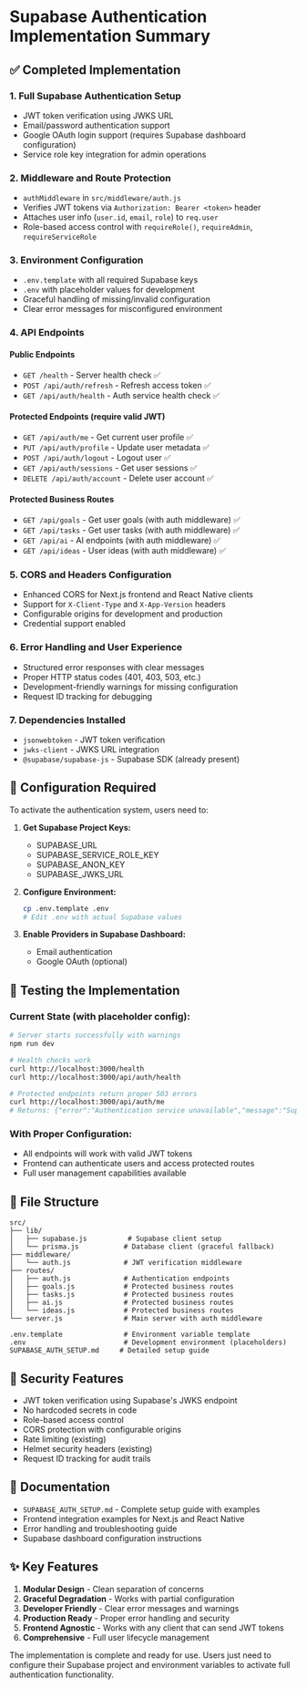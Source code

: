 # Supabase Authentication Implementation Summary

## ✅ Completed Implementation

### 1. **Full Supabase Authentication Setup**
- JWT token verification using JWKS URL
- Email/password authentication support
- Google OAuth login support (requires Supabase dashboard configuration)
- Service role key integration for admin operations

### 2. **Middleware and Route Protection**
- `authMiddleware` in `src/middleware/auth.js`
- Verifies JWT tokens via `Authorization: Bearer <token>` header
- Attaches user info (`user.id`, `email`, `role`) to `req.user`
- Role-based access control with `requireRole()`, `requireAdmin`, `requireServiceRole`

### 3. **Environment Configuration**
- `.env.template` with all required Supabase keys
- `.env` with placeholder values for development
- Graceful handling of missing/invalid configuration
- Clear error messages for misconfigured environment

### 4. **API Endpoints**

#### Public Endpoints
- `GET /health` - Server health check ✅
- `POST /api/auth/refresh` - Refresh access token ✅
- `GET /api/auth/health` - Auth service health check ✅

#### Protected Endpoints (require valid JWT)
- `GET /api/auth/me` - Get current user profile ✅
- `PUT /api/auth/profile` - Update user metadata ✅
- `POST /api/auth/logout` - Logout user ✅
- `GET /api/auth/sessions` - Get user sessions ✅
- `DELETE /api/auth/account` - Delete user account ✅

#### Protected Business Routes
- `GET /api/goals` - Get user goals (with auth middleware) ✅
- `GET /api/tasks` - Get user tasks (with auth middleware) ✅
- `GET /api/ai` - AI endpoints (with auth middleware) ✅
- `GET /api/ideas` - User ideas (with auth middleware) ✅

### 5. **CORS and Headers Configuration**
- Enhanced CORS for Next.js frontend and React Native clients
- Support for `X-Client-Type` and `X-App-Version` headers
- Configurable origins for development and production
- Credential support enabled

### 6. **Error Handling and User Experience**
- Structured error responses with clear messages
- Proper HTTP status codes (401, 403, 503, etc.)
- Development-friendly warnings for missing configuration
- Request ID tracking for debugging

### 7. **Dependencies Installed**
- `jsonwebtoken` - JWT token verification
- `jwks-client` - JWKS URL integration
- `@supabase/supabase-js` - Supabase SDK (already present)

## 🔧 Configuration Required

To activate the authentication system, users need to:

1. **Get Supabase Project Keys:**
   - SUPABASE_URL
   - SUPABASE_SERVICE_ROLE_KEY
   - SUPABASE_ANON_KEY
   - SUPABASE_JWKS_URL

2. **Configure Environment:**
   ```bash
   cp .env.template .env
   # Edit .env with actual Supabase values
   ```

3. **Enable Providers in Supabase Dashboard:**
   - Email authentication
   - Google OAuth (optional)

## 🚀 Testing the Implementation

### Current State (with placeholder config):
```bash
# Server starts successfully with warnings
npm run dev

# Health checks work
curl http://localhost:3000/health
curl http://localhost:3000/api/auth/health

# Protected endpoints return proper 503 errors
curl http://localhost:3000/api/auth/me
# Returns: {"error":"Authentication service unavailable","message":"Supabase authentication is not properly configured..."}
```

### With Proper Configuration:
- All endpoints will work with valid JWT tokens
- Frontend can authenticate users and access protected routes
- Full user management capabilities available

## 📁 File Structure

```
src/
├── lib/
│   ├── supabase.js          # Supabase client setup
│   └── prisma.js           # Database client (graceful fallback)
├── middleware/
│   └── auth.js             # JWT verification middleware
├── routes/
│   ├── auth.js             # Authentication endpoints
│   ├── goals.js            # Protected business routes
│   ├── tasks.js            # Protected business routes
│   ├── ai.js               # Protected business routes
│   └── ideas.js            # Protected business routes
└── server.js               # Main server with auth middleware

.env.template               # Environment variable template
.env                        # Development environment (placeholders)
SUPABASE_AUTH_SETUP.md     # Detailed setup guide
```

## 🔐 Security Features

- JWT token verification using Supabase's JWKS endpoint
- No hardcoded secrets in code
- Role-based access control
- CORS protection with configurable origins
- Rate limiting (existing)
- Helmet security headers (existing)
- Request ID tracking for audit trails

## 📖 Documentation

- `SUPABASE_AUTH_SETUP.md` - Complete setup guide with examples
- Frontend integration examples for Next.js and React Native
- Error handling and troubleshooting guide
- Supabase dashboard configuration instructions

## ✨ Key Features

1. **Modular Design** - Clean separation of concerns
2. **Graceful Degradation** - Works with partial configuration
3. **Developer Friendly** - Clear error messages and warnings
4. **Production Ready** - Proper error handling and security
5. **Frontend Agnostic** - Works with any client that can send JWT tokens
6. **Comprehensive** - Full user lifecycle management

The implementation is complete and ready for use. Users just need to configure their Supabase project and environment variables to activate full authentication functionality.